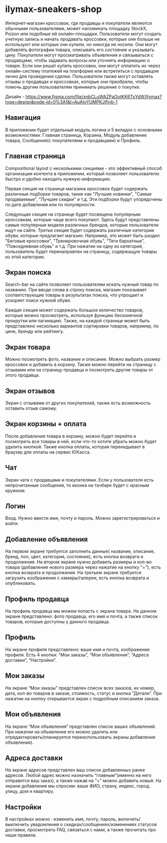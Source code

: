 # ilymax-sneakers-shop

Интернет-магазин кроссовок, где продавцы и покупатели являются обычными пользователями, может напоминать площадку StockX, Poizon или подобные ей онлайн-площадки. Пользователи могут создать учетную запись и начать продавать кроссовки, которые они больше не используют или которые они купили, но никогда не носили. Они могут добавлять фотографии товара, описывать его состояние и указывать цену. Покупатели могут просматривать объявления и связываться с продавцами, чтобы задавать вопросы или уточнять информацию о товаре. Если они решат купить кроссовки, они могут оплатить их через онлайн-систему платежей на платформе или встретиться с продавцом лично для проведения сделки. Пользователи также могут оставлять отзывы о продавцах и кроссовках, которые они приобрели, чтобы помочь другим пользователям принимать решение о покупке. 

Дизайн - https://www.figma.com/file/xnbCLuWAZPaOotKK6TxYdW/Ilymax?type=design&node-id=0%3A1&t=AuAlvYUMPKJIfjnb-1

## Навигация

В приложении будет отдельный модуль логина и 5 вкладок с основными возможностями: Главная страница, Корзина, Модуль добавление товара, Сообщения(с покупателями и продавцами) и Профиль.

## Главная страница

Compositional layout с несколькими секциями - это эффективный способ организации контента в приложении, который позволяет пользователю быстро и удобно находить нужную информацию.

Первая секция на странице магазина кроссовок будет содержать различные подборки товаров, такие как "Лучшие новинки", "Самые продаваемые", "Лучшие скидки" и т.д. Эти подборки будут упорядочены по дате добавления или по популярности.

Следующая секция на странице будет посвящена популярным кроссовкам, которые чаще всего покупают. Здесь будут представлены самые популярные модели различных брендов, которые пользователи ищут на сайте.
Третья секция будет содержать различные категории обуви, которые предлагает магазин. Например, это может быть раздел "Беговые кроссовки", "Тренировочная обувь", “Тяги бархатные”,  "Повседневная обувь" и т.д. При нажатии на одну из категорий, пользователь будет перенаправлен на страницу, содержащую товары из этой категории.

## Экран поиска

Search-bar на сайте позволяет пользователям искать нужный товар по названию. При вводе слова в строку поиска, магазин показывает соответствующие товары в результатах поиска, что упрощает и ускоряет поиск нужной обуви.

Каждая секция может содержать большое количество товаров, которые можно просмотреть, используя функцию бесконечной прокрутки или пагинацию. Также, на каждой странице может быть представлено несколько вариантов сортировки товаров, например, по цене, бренду или рейтингу.

## Экран товара

Mожно посмотреть фото, название и описание. Можно выбрать размер кроссовок и добавить в корзину. Также можно перейти на страницу с отзывами или на страницу продавца и посмотреть другие товары от этого продавца.


## Экран отзывов

Экран с отзывами от других покупателей, также есть возможность оставить отзыв самому.

## Экран корзины + оплата

После добавления товара в корзину, можно будет перейти и посмотреть все товары в ней, если что-то хотите убрать можно будет удалить кнопкой. Также кнопка оплаты, которая перекидывает в браузер для оплаты на сервис ЮКасса.

## Чат

Экран чата с продавцами и  покупателями. Если у пользователя есть непрочитанные сообщения, то иконка на тачбаре будет с красным кружком. 

## Логин

Вход. Нужно ввести имя, почту и пароль. Можно зарегистрироваться и войти.

## Добавление объявления

На первом экране требуется заполнить данные( название, описание, бренд, пол, цвет, категория, состояние), есть кнопка возврата и продолжения. На втором экране нужно добавить размеры и кол-во товара (добавление нового размера через нажатие на кнопку “+”),  есть кнопка возврата и продолжения. На третьем экране требуется загрузить изображение с камеры/галереи,  есть кнопка возврата и опубликовать.

## Профиль продавца

На профиль продавца мы можем попасть с экрана товара. На данном экране представлено: фото продавца, его имя и почта, а также список товаров, которые доступны у данного продавца.


## Профиль

На экране профиля  представлено: ваше имя и почта, изображение профиля. Есть 4 кнопки: “Мои заказы”, “Мои объявления”, “Адреса доставки”, “Настройки”.

## Мои заказы

На экране “Мои заказы”  представлен список всех заказов, их номер, дата, кол-во товаров в заказе, стоимость, статус и кнопка “Детали”. При нажатии на кнопку открывается экран с подробным описанием заказа.

## Мои объявления

На экране “Мои объявления” представлен список ваших объявлений. При нажатии на объявление его можно удалить или отредактировать(планируется переиспользовать экраны добавления объявления).


## Адреса доставки

На экране адресов представлен ваш список добавленных ранее адресов. Любой адрес можно назначить “главным”(именно на него отправится ваш заказ), а также нажав на “+” можно добавить новый. На экране добавления мы спросим: ваше ФИО, страну, индекс, город, улицу, дом и квартиру.

## Настройки

В настройках можно : изменить имя, почту, пароль, включить/выключить уведомления о скидках/сообщениях/изменениях статусов доставки, просмотреть FAQ, связаться с нами, а также прочитать про наши правила.
